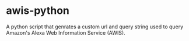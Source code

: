 awis-python
===========

A python script that genrates a custom url and query string used to query Amazon's Alexa Web Information Service (AWIS).
